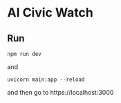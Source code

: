 # AI Civic Watch

## Run

```
npm run dev
```
and
```
uvicorn main:app --reload
```

and then go to https://localhost:3000